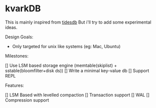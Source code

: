 # kvarkDB

This is mainly inspired from [tidesdb](https://github.com/tidesdb/tidesdb)
But i'll try to add some experimental ideas.

Design Goals:
- Only targeted for unix like systems (eg: Mac, Ubuntu)

Milestones:

[] Use LSM based storage engine (memtable(skiplist) + sstable(bloomfilter+disk ds))
[] Write a minimal key-value db
[] Support REPL

Features:

[] LSM Based with levelled compaction
[] Transaction support
[] WAL
[] Compression support
